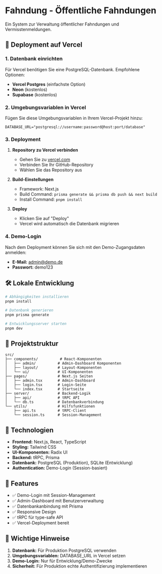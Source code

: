 # Fahndung - Öffentliche Fahndungen

Ein System zur Verwaltung öffentlicher Fahndungen und Vermisstenmeldungen.

## 🚀 Deployment auf Vercel

### 1. Datenbank einrichten

Für Vercel benötigen Sie eine PostgreSQL-Datenbank. Empfohlene Optionen:

- **Vercel Postgres** (einfachste Option)
- **Neon** (kostenlos)
- **Supabase** (kostenlos)

### 2. Umgebungsvariablen in Vercel

Fügen Sie diese Umgebungsvariablen in Ihrem Vercel-Projekt hinzu:

```env
DATABASE_URL="postgresql://username:password@host:port/database"
```

### 3. Deployment

1. **Repository zu Vercel verbinden**
   - Gehen Sie zu [vercel.com](https://vercel.com)
   - Verbinden Sie Ihr GitHub-Repository
   - Wählen Sie das Repository aus

2. **Build-Einstellungen**
   - Framework: Next.js
   - Build Command: `prisma generate && prisma db push && next build`
   - Install Command: `pnpm install`

3. **Deploy**
   - Klicken Sie auf "Deploy"
   - Vercel wird automatisch die Datenbank migrieren

### 4. Demo-Login

Nach dem Deployment können Sie sich mit den Demo-Zugangsdaten anmelden:

- **E-Mail:** admin@demo.de
- **Passwort:** demo123

## 🛠 Lokale Entwicklung

```bash
# Abhängigkeiten installieren
pnpm install

# Datenbank generieren
pnpm prisma generate

# Entwicklungsserver starten
pnpm dev
```

## 📁 Projektstruktur

```
src/
├── components/          # React-Komponenten
│   ├── admin/          # Admin-Dashboard Komponenten
│   ├── layout/         # Layout-Komponenten
│   └── ui/             # UI-Komponenten
├── pages/              # Next.js Seiten
│   ├── admin.tsx       # Admin-Dashboard
│   ├── login.tsx       # Login-Seite
│   └── index.tsx       # Startseite
├── server/             # Backend-Logik
│   ├── api/            # tRPC API
│   └── db.ts           # Datenbankverbindung
└── utils/              # Hilfsfunktionen
    ├── api.ts          # tRPC-Client
    └── session.ts      # Session-Management
```

## 🔧 Technologien

- **Frontend:** Next.js, React, TypeScript
- **Styling:** Tailwind CSS
- **UI-Komponenten:** Radix UI
- **Backend:** tRPC, Prisma
- **Datenbank:** PostgreSQL (Produktion), SQLite (Entwicklung)
- **Authentication:** Demo-Login (Session-basiert)

## 📝 Features

- ✅ Demo-Login mit Session-Management
- ✅ Admin-Dashboard mit Benutzerverwaltung
- ✅ Datenbankanbindung mit Prisma
- ✅ Responsive Design
- ✅ tRPC für type-safe API
- ✅ Vercel-Deployment bereit

## 🚨 Wichtige Hinweise

1. **Datenbank:** Für Produktion PostgreSQL verwenden
2. **Umgebungsvariablen:** DATABASE_URL in Vercel setzen
3. **Demo-Login:** Nur für Entwicklung/Demo-Zwecke
4. **Sicherheit:** Für Produktion echte Authentifizierung implementieren
